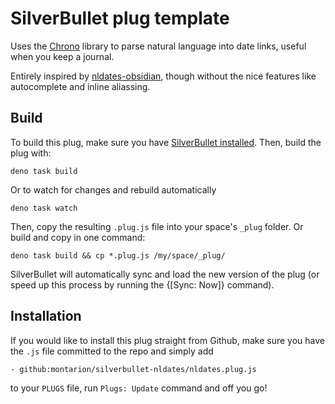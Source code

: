 
# SilverBullet plug template

Uses the [Chrono](https://www.npmjs.com/package/chrono-node) library to parse natural language into date links, useful when you keep a journal.

Entirely inspired by [nldates-obsidian](https://github.com/argenos/nldates-obsidian), though without the nice features like autocomplete and inline aliassing.

## Build
To build this plug, make sure you have [SilverBullet installed](https://silverbullet.md/Install). Then, build the plug with:

```shell
deno task build
```

Or to watch for changes and rebuild automatically

```shell
deno task watch
```

Then, copy the resulting `.plug.js` file into your space's `_plug` folder. Or build and copy in one command:

```shell
deno task build && cp *.plug.js /my/space/_plug/
```

SilverBullet will automatically sync and load the new version of the plug (or speed up this process by running the {[Sync: Now]} command).

## Installation
If you would like to install this plug straight from Github, make sure you have the `.js` file committed to the repo and simply add

```
- github:montarion/silverbullet-nldates/nldates.plug.js
```

to your `PLUGS` file, run `Plugs: Update` command and off you go!

